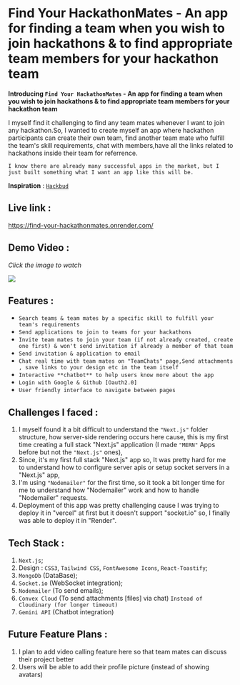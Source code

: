# Find Your HackathonMates - An app for finding a team when you wish to join hackathons & to find appropriate team members for your hackathon team
**Introducing `Find Your HackathonMates` - An app for finding a team when you wish to join hackathons & to find appropriate team members for your hackathon team**


I myself find it challenging to find any team mates whenever I want to join any hackathon.So, I wanted to create myself an app where hackathon participants can create their own team, find another team mate who fulfill the team's skill requirements, chat with members,have all the links related to hackathons inside their team for referrence.

`I know there are already many successful apps in the market, but I just built something what I want an app like this will be.`

**Inspiration** : <a href="https://hack-bud.vercel.app/" target="_blank" > `Hackbud` </a>

## Live link : 
https://find-your-hackathonmates.onrender.com/

## Demo Video :

*Click the image to watch*


<a href="https://youtu.be/y1rbUe-5gpk" target="_blank" title="Click the image to watch" >
<img src="https://github.com/user-attachments/assets/77eb03bd-a2b0-4780-ac41-664fe2a31a8f"/ >
 </a>


## Features :

- `Search teams & team mates by a specific skill to fulfill your team's requirements`
- `Send applications to join to teams for your hackathons`
- `Invite team mates to join your team (if not already created, create one first) & won't send invitation if already a member of that team`
- `Send invitation & application to email`
- `Chat real time with team mates on "TeamChats" page,Send attachments , save links to your design etc in the team itself`
- `Interactive **chatbot** to help users know more about the app`
- `Login with Google & Github [Oauth2.0]`
- `User friendly interface to navigate between pages`

## Challenges I faced :

1. I myself found it a bit difficult to understand the `"Next.js"` folder structure, how server-side rendering occurs here cause, this is my first time creating a full stack "Next.js" application (I made `"MERN"` Apps before but not the `"Next.js"` ones),
2. Since, it's my first full stack "Next.js" app so, It was pretty hard for me to understand how to configure server apis or setup socket servers in a "Next.js" app,
3. I'm using `"Nodemailer"` for the first time, so it took a bit longer time for me to understand how "Nodemailer" work and how to handle "Nodemailer" requests.
4. Deployment of this app was pretty challenging cause I was trying to deploy it in "vercel" at first but it doesn't support "socket.io" so, I finally was able to deploy it in "Render".

## Tech Stack :

1. `Next.js`;
2. Design : `CSS3`, `Tailwind CSS`, `FontAwesome Icons`, `React-Toastify`;
3. `MongoDb` (DataBase);
4. `Socket.io` (WebSocket integration);
5. `Nodemailer` (To send emails);
6. `Convex Cloud` (To send attachments [files] via chat) `Instead of Cloudinary (for longer timeout)`
7. `Gemini API` (Chatbot integration)


## Future Feature Plans :
1. I plan to add video calling feature here so that team mates can discuss their project better
2. Users will be able to add their profile picture (instead of showing avatars)
